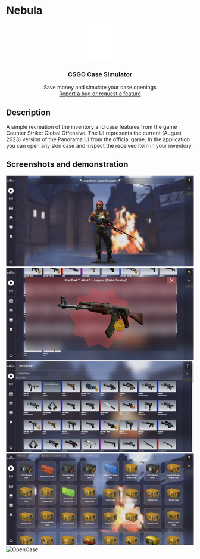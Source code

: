 # Nebula

<p align="center">
<img src="src/assets/logo.svg" alt="Logo" width="100" height="100">
  <h3 align="center">CSGO Case Simulator</h3>
  <p align="center">
    Save money and simulate your case openings
    <br/>
    <a href="https://github.com/schuler-ph/csgoSkins/issues">Report a bug or request a feature</a>
  </p>
</p>

## Description

A simple recreation of the inventory and case features from the game Counter Strike: Global Offensive.
The UI represents the current (August 2023) version of the Panorama UI from the official game.
In the application you can open any skin case and inspect the received item in your inventory.

## Screenshots and demonstration

<img src=".github/screenshots/Home.png" alt="Home">
<img src=".github/screenshots/InventoryInspect.png" alt="InventoryInspect">
<img src=".github/screenshots/InventoryWithFloat.png" alt="InventoryWithFloat">
<img src=".github/screenshots/CasesAll.png" alt="CasesAll">
<img src=".github/screenshots/OpenCase.webm" alt="OpenCase">
